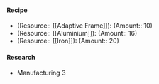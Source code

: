 #### Recipe
- (Resource:: [[Adaptive Frame]]): (Amount:: 10)
- (Resource:: [[Aluminium]]): (Amount:: 16)
- (Resource:: [[Iron]]): (Amount:: 20)

#### Research
- Manufacturing 3